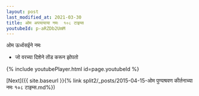 ```yaml
---
layout: post
last_modified_at: 2021-03-30
title: ओम अपयायाया नमः  १०८ टाइम्स
youtubeId: p-aRZDb2UmM
---
```

 
 
 ओम ऊर्ध्वसईने नमः  
 
 -  जो वरच्या दिशेने तोंड करून झोपतो 
 
  
 
  
 
 
 
 
 
 


{% include youtubePlayer.html id=page.youtubeId %}
 
[Next]({{ site.baseurl }}{% link  split2/_posts/2015-04-15-ओम पुण्यश्रवण कीर्तनाच्या नमः १०८ टाइम्स.md%})
 
